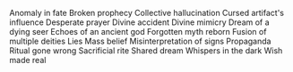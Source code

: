 Anomaly in fate
Broken prophecy
Collective hallucination
Cursed artifact's influence
Desperate prayer
Divine accident
Divine mimicry
Dream of a dying seer
Echoes of an ancient god
Forgotten myth reborn
Fusion of multiple deities
Lies
Mass belief
Misinterpretation of signs
Propaganda
Ritual gone wrong
Sacrificial rite
Shared dream
Whispers in the dark
Wish made real